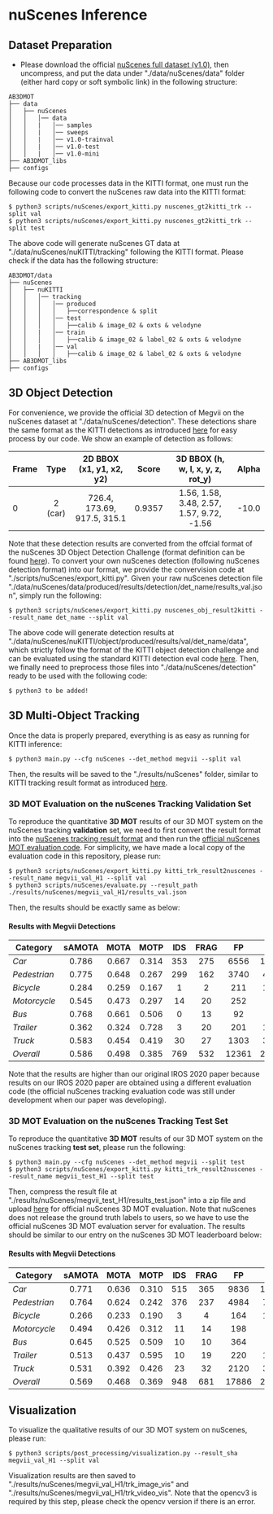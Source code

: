 # nuScenes Inference

## Dataset Preparation

* Please download the official [nuScenes full dataset (v1.0)](https://www.nuscenes.org/download), then uncompress, and put the data under "./data/nuScenes/data" folder (either hard copy or soft symbolic link) in the following structure:
```
AB3DMOT
├── data
│   ├── nuScenes
│   │   │── data
│   │   |   │── samples
│   │   |   │── sweeps
│   │   |   │── v1.0-trainval
│   │   |   │── v1.0-test
│   │   |   │── v1.0-mini
├── AB3DMOT_libs
├── configs
```

Because our code processes data in the KITTI format, one must run the following code to convert the nuScenes raw data into the KITTI format:
```
$ python3 scripts/nuScenes/export_kitti.py nuscenes_gt2kitti_trk --split val
$ python3 scripts/nuScenes/export_kitti.py nuscenes_gt2kitti_trk --split test
```

The above code will generate nuScenes GT data at "./data/nuScenes/nuKITTI/tracking" following the KITTI format. Please check if the data has the following structure:
```
AB3DMOT/data
├── nuScenes
│   ├── nuKITTI
│   │   │── tracking
│   │   │   │── produced
│   │   │   │   ├──correspondence & split
│   │   │   │── test
│   │   │   │   ├──calib & image_02 & oxts & velodyne 
│   │   |   │── train
│   │   │   │   ├──calib & image_02 & label_02 & oxts & velodyne
│   │   |   │── val
│   │   │   │   ├──calib & image_02 & label_02 & oxts & velodyne 
├── AB3DMOT_libs
├── configs
```

## 3D Object Detection

For convenience, we provide the official 3D detection of Megvii on the nuScenes dataset at "./data/nuScenes/detection". These detections share the same format as the KITTI detections as introduced [here](docs/KITTI.md) for easy process by our code. We show an example of detection as follows:

Frame |   Type  |   2D BBOX (x1, y1, x2, y2)  | Score  |    3D BBOX (h, w, l, x, y, z, rot_y)      | Alpha | 
------|:-------:|:---------------------------:|:------:|:-----------------------------------------:|:-----:|
 0    | 2 (car) | 726.4, 173.69, 917.5, 315.1 | 0.9357 | 1.56, 1.58, 3.48, 2.57, 1.57, 9.72, -1.56 | -10.0 | 
 
Note that these detection results are converted from the offcial format of the nuScenes 3D Object Detection Challenge (format definition can be found [here](https://www.nuscenes.org/object-detection/?externalData=all&mapData=all&modalities=Any)). To convert your own nuScenes detection (following nuScenes detection format) into our format, we provide the convervision code at "./scripts/nuScenes/export_kitti.py". Given your raw nuScenes detection file "./data/nuScenes/data/produced/results/detection/det_name/results_val.json", simply run the following:
```
$ python3 scripts/nuScenes/export_kitti.py nuscenes_obj_result2kitti --result_name det_name --split val
```

The above code will generate detection results at "./data/nuScenes/nuKITTI/object/produced/results/val/det_name/data", which strictly follow the format of the KITTI object detection challenge and can be evaluated using the standard KITTI detection eval code [here](http://www.cvlibs.net/datasets/kitti/eval_object.php?obj_benchmark=3d). Then, we finally need to preprocess those files into "./data/nuScenes/detection" ready to be used with the following code:
```
$ python3 to be added!
```

## 3D Multi-Object Tracking

Once the data is properly prepared, everything is as easy as running for KITTI inference:

```
$ python3 main.py --cfg nuScenes --det_method megvii --split val
```
Then, the results will be saved to the "./results/nuScenes" folder, similar to KITTI tracking result format as introduced [here](docs/KITTI.md). 

### 3D MOT Evaluation on the nuScenes Tracking Validation Set

To reproduce the quantitative **3D MOT** results of our 3D MOT system on the nuScenes tracking **validation** set, we need to first convert the result format into the [nuScenes tracking result format](https://www.nuscenes.org/tracking/?externalData=all&mapData=all&modalities=Any) and then run the [official nuScenes MOT evaluation code](https://github.com/nutonomy/nuscenes-devkit/blob/master/python-sdk/nuscenes/eval/tracking/evaluate.py). For simplicity, we have made a local copy of the evaluation code in this repository, please run:
```
$ python3 scripts/nuScenes/export_kitti.py kitti_trk_result2nuscenes --result_name megvii_val_H1 --split val
$ python3 scripts/nuScenes/evaluate.py --result_path ./results/nuScenes/megvii_val_H1/results_val.json
```

Then, the results should be exactly same as below:

#### Results with Megvii Detections

 Category     | sAMOTA |  MOTA  |  MOTP  | IDS | FRAG |  FP   |  FN   
--------------|:------:|:------:|:------:|:---:|:----:|:-----:|:-----:
 *Car*        | 0.786  | 0.667  | 0.314  | 353 | 275  | 6556  | 12493 
 *Pedestrian* | 0.775  | 0.648  | 0.267  | 299 | 162  | 3740  | 4916 
 *Bicycle*    | 0.284  | 0.259  | 0.167  |  1  |  2   | 211   | 1264
 *Motorcycle* | 0.545  | 0.473  | 0.297  | 14  | 20   | 252   | 775   
 *Bus*        | 0.768  | 0.661  | 0.506  |  0  | 13   |  92   | 625   
 *Trailer*    | 0.362  | 0.324  | 0.728  |  3  | 20   | 201   | 1436   
 *Truck*      | 0.583  | 0.454  | 0.419  | 30  | 27   | 1303  | 3934   
 *Overall*    | 0.586  | 0.498  | 0.385  | 769 | 532  | 12361 | 25375
 
Note that the results are higher than our original IROS 2020 paper because results on our IROS 2020 paper are obtained using a different evaluation code (the official nuScenes tracking evaluation code was still under development when our paper was developing).

### 3D MOT Evaluation on the nuScenes Tracking Test Set

To reproduce the quantitative **3D MOT** results of our 3D MOT system on the nuScenes tracking **test set**, please run the following: 
```
$ python3 main.py --cfg nuScenes --det_method megvii --split test
$ python3 scripts/nuScenes/export_kitti.py kitti_trk_result2nuscenes --result_name megvii_test_H1 --split test
```
Then, compress the result file at "./results/nuScenes/megvii_test_H1/results_test.json" into a zip file and upload [here](https://eval.ai/web/challenges/challenge-page/476/submission) for official nuScenes 3D MOT evaluation. Note that nuScenes does not release the ground truth labels to users, so we have to use the official nuScenes 3D MOT evaluation server for evaluation. The results should be similar to our entry on the nuScenes 3D MOT leaderboard below:

#### Results with Megvii Detections

 Category     | sAMOTA |  MOTA  |  MOTP  | IDS | FRAG |  FP   |  FN   
--------------|:------:|:------:|:------:|:---:|:----:|:-----:|:-----:
 *Car*        | 0.771  | 0.636  | 0.310  | 515 | 365  | 9836  | 14595 
 *Pedestrian* | 0.764  | 0.624  | 0.242  | 376 | 237  | 4984  | 7422
 *Bicycle*    | 0.266  | 0.233  | 0.190  |  3  |  4   | 164   | 1509
 *Motorcycle* | 0.494  | 0.426  | 0.312  | 11  | 14   | 198   | 907   
 *Bus*        | 0.645  | 0.525  | 0.509  | 10  | 10   | 364   | 434   
 *Trailer*    | 0.513  | 0.437  | 0.595  | 10  | 19   | 220   | 1214   
 *Truck*      | 0.531  | 0.392  | 0.426  | 23  | 32   | 2120  | 3109   
 *Overall*    | 0.569  | 0.468  | 0.369  | 948 | 681  | 17886 | 29190

## Visualization

To visualize the qualitative results of our 3D MOT system on nuScenes, please run:
```
$ python3 scripts/post_processing/visualization.py --result_sha megvii_val_H1 --split val
```

Visualization results are then saved to "./results/nuScenes/megvii_val_H1/trk_image_vis" and "./results/nuScenes/megvii_val_H1/trk_video_vis". Note that the opencv3 is required by this step, please check the opencv version if there is an error.